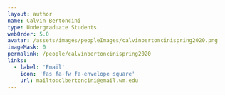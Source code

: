 ```yaml
---
layout: author
name: Calvin Bertoncini
type: Undergraduate Students
webOrder: 5.0
avatar: /assets/images/peopleImages/calvinbertoncinispring2020.png
imageMask: 0
permalink: /people/calvinbertoncinispring2020
links:
  - label: 'Email'
    icon: 'fas fa-fw fa-envelope square'
    url: mailto:clbertoncini@email.wm.edu
---
```

